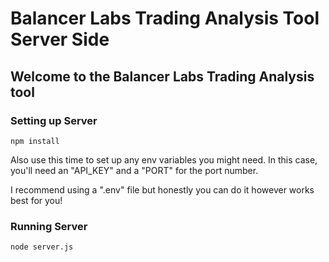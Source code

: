 # Balancer Labs Trading Analysis Tool Server Side
## Welcome to the Balancer Labs Trading Analysis tool

### Setting up Server
```
npm install
```

Also use this time to set up any env variables you might need. In this case, you'll need an "API_KEY" and a "PORT" for the port number.

I recommend using a ".env" file but honestly you can do it however works best for you!
### Running Server
```
node server.js
```
